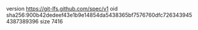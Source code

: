 version https://git-lfs.github.com/spec/v1
oid sha256:900b42dedeef43e1b9e14854da5438365bf7576760dfc7263439454387389396
size 7416
